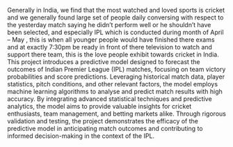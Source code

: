 Generally in India, we find that the most watched and loved sports is cricket and we generally 
found large set of people daily conversing with respect to the yesterday match saying he 
didn’t perform well or he shouldn’t have been selected, and especially IPL which is 
conducted during month of April – May , this is when all younger people would have 
finished there exams and at exactly 7:30pm be ready in front of there television to watch and 
support there team, this is the love people exhibit towards cricket in India.
This project introduces a predictive model designed to forecast the outcomes of Indian 
Premier League (IPL) matches, focusing on team victory probabilities and score predictions. 
Leveraging historical match data, player statistics, pitch conditions, and other relevant 
factors, the model employs machine learning algorithms to analyse and predict match results 
with high accuracy. By integrating advanced statistical techniques and predictive analytics, 
the model aims to provide valuable insights for cricket enthusiasts, team management, and 
betting markets alike. Through rigorous validation and testing, the project demonstrates the 
efficacy of the predictive model in anticipating match outcomes and contributing to informed 
decision-making in the context of the IPL.
